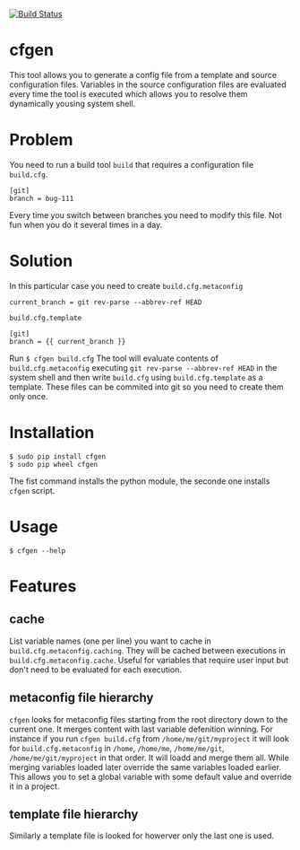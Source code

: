 [![Build Status](https://travis-ci.org/rzhilkibaev/cfgen.png?branch=master)](https://travis-ci.org/rzhilkibaev/cfgen)

# cfgen
This tool allows you to generate a config file from a template and source configuration files. Variables in the source configuration files are evaluated every time the tool is executed which allows you to resolve them dynamically yousing system shell.

# Problem
You need to run a build tool `build` that requires a configuration file `build.cfg`.
```
[git]
branch = bug-111
```
Every time you switch between branches you need to modify this file. Not fun when you do it several times in a day.

# Solution
In this particular case you need to create `build.cfg.metaconfig`
```
current_branch = git rev-parse --abbrev-ref HEAD
```
`build.cfg.template`
```
[git]
branch = {{ current_branch }}
```
Run `$ cfgen build.cfg`
The tool will evaluate contents of `build.cfg.metaconfig` executing `git rev-parse --abbrev-ref HEAD` in the system shell and then write `build.cfg` using `build.cfg.template` as a template. These files can be commited into git so you need to create them only once.

# Installation
```
$ sudo pip install cfgen
$ sudo pip wheel cfgen
```
The fist command installs the python module, the seconde one installs `cfgen` script.

# Usage

`$ cfgen --help`

# Features
## cache
List variable names (one per line) you want to cache in `build.cfg.metaconfig.caching`. They will be cached between executions in `build.cfg.metaconfig.cache`. Useful for variables that require user input but don't need to be evaluated for each execution.
## metaconfig file hierarchy
`cfgen` looks for metaconfig files starting from the root directory down to the current one. It merges content with last variable defenition winning. For instance if you run `cfgen build.cfg` from `/home/me/git/myproject` it will look for `build.cfg.metaconfig` in `/home`, `/home/me`, `/home/me/git`, `/home/me/git/myproject` in that order. It will loadd and merge  them all. While merging variables loaded later override the same variables loaded earlier. This allows you to set a global variable with some default value and override it in a project.
## template file hierarchy
Similarly a template file is looked for howerver only the last one is used.
